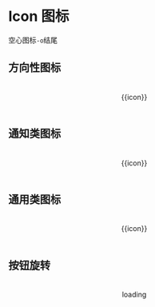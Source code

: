# Icon 图标

空心图标`-o`结尾

## 方向性图标

<v-row>
  <v-col :span="4" v-for="(icon, index) in orientationIconList" :key="index">
    <div class="icon-block">
      <v-icon :type="icon"></v-icon>
      <p>{{icon}}</p>
    </div>
  </v-col>
</v-row>

## 通知类图标

<v-row>
  <v-col :span="4" v-for="(icon, index) in notifyIconList" :key="index">
    <div class="icon-block">
      <v-icon :type="icon"></v-icon>
      <p>{{icon}}</p>
    </div>
  </v-col>
</v-row>

## 通用类图标

<v-row>
  <v-col :span="4" v-for="(icon, index) in usualIconList" :key="index">
    <div class="icon-block">
      <v-icon :type="icon"></v-icon>
      <p>{{icon}}</p>
    </div>
  </v-col>
</v-row>

## 按钮旋转
<v-row>
  <v-col :span="4">
    <div class="icon-block">
      <v-icon type="loading" spin></v-icon>
      <p>loading</p>
    </div>
  </v-col>
</v-row>

<style>
.icon-block{
  text-align: center;
  padding:5px;
}
.icon-block .v-icon::before{
  font-size: 24px;
}
.icon-block:hover{
  background-color: #f2f2f2;
  cursor: pointer;
}
</style>

<script>
const orientationIconList = [
  'up','down', 'right', 'left', 'caret-up', 'caret-down',
  'caret-left', 'caret-right', 'arrow-up','arrow-down', 'arrow-right', 'arrow-left',
  'round-up', 'round-down', 'round-left', 'round-right', 'circle-up', 'circle-down',
  'circle-left', 'circle-right', 'double-left','double-right', 'top', 'bottom'
];
const notifyIconList = [
  'question-circle-o', 'question-circle', 'info-circle-o', 'info-circle', 'close', 'close-circle-o',
  'close-circle', 'check', 'check-circle-o', 'check-circle', 'plus','plus-circle-o',
  'plus-circle', 'minus', 'minus-circle', 'minus-circle-o', 'squre', 'check-squre-o',
  'check-squre', 'circle', 'radio-cricle-o', 'radio-circle', 'clock-o','clock',
  'bell', 'bell-o'
];
const usualIconList = [
  'edit', 'clouddown', 'cloudup', 'cloud-o', 'cloud', 'unlock',
  'lock', 'poweroff', 'link', 'desktop', 'save', 'import',
  'star', 'star-o', 'return','share', 'buychart', 'buycart-o',
  'service', 'service-o', 'comment', 'comment-o', 'group', 'group-o',
  'ticket', 'scan', 'filter', 'delete', 'config','idcard',
  'home', 'home-o', 'search', 'search-block', 'search-block-o', 'refund',
  'mine', 'mine-o', 'logistic', 'heart', 'heart-o', 'message',
  'message-o','coupon', 'text', 'change', 'foot',
  'location', 'location-o', 'camera', 'camera-o', 'camera-plus',
  'loading', 'refresh', 'wifi', 'card', 'user', 'user-o',
  'tag', 'tag-o', 'zengsong', 'helper', 'menu', 'like',
  'like-o', 'exitfull', 'record', 'qrcode', 'sold', 'chart-pie',
  'chart-line', 'chart-bar', 'full', 'mail', 'app-o', 'medal',
  'medal-o', 'app', 'android', 'android-o', 'apple-o', 'apple',
  'file', 'folder','folderopen', 'export', 'more-v', 'more-h',
  'list-block', 'list'
];
export default {
  data(){
    return {
      orientationIconList: orientationIconList,
      notifyIconList: notifyIconList,
      usualIconList: usualIconList,
    };
  },
}
</script>
